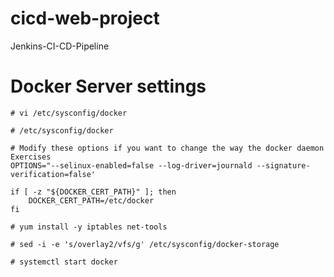 # cicd-web-project
Jenkins-CI-CD-Pipeline

# Docker Server settings

```
# vi /etc/sysconfig/docker
```

```
# /etc/sysconfig/docker

# Modify these options if you want to change the way the docker daemon Exercises
OPTIONS="--selinux-enabled=false --log-driver=journald --signature-verification=false'

if [ -z "${DOCKER_CERT_PATH}" ]; then
    DOCKER_CERT_PATH=/etc/docker
fi
```

```
# yum install -y iptables net-tools
```

```
# sed -i -e 's/overlay2/vfs/g' /etc/sysconfig/docker-storage
```

```
# systemctl start docker
```
